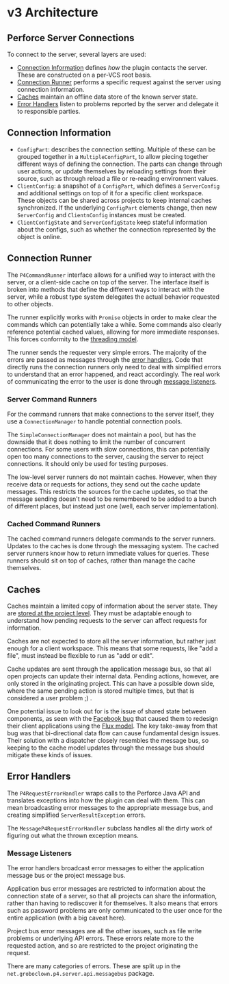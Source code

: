 # v3 Architecture

## Perforce Server Connections

To connect to the server, several layers are used:

* [Connection Information](#connection-information) defines *how* the plugin
    contacts the server.  These are constructed on a per-VCS root basis.
* [Connection Runner](#connection-runner) performs a specific request against
    the server using connection information.
* [Caches](#caches) maintain an offline data store of the known server state.
* [Error Handlers](#error-handlers) listen to problems reported by the server
    and delegate it to responsible parties.


## Connection Information

* `ConfigPart`: describes the connection setting.  Multiple of these can be
    grouped together in a `MultipleConfigPart`, to allow piecing together
    different ways of defining the connection.  The parts can change through
    user actions, or update themselves by reloading settings from their
    source, such as through reload a file or re-reading environment values.
* `ClientConfig`: a snapshot of a `ConfigPart`, which defines a `ServerConfig`
    and additional settings on top of it for a specific client workspace.
    These objects can be shared across projects to keep internal caches
    synchronized.  If the underlying `ConfigPart` elements change, then
    new `ServerConfig` and `ClientnConfig` instances must be created.
* `ClientConfigState` and `ServerConfigState` keep stateful information about
    the configs, such as whether the connection represented by the object
    is online.


## Connection Runner

The `P4CommandRunner` interface allows for a unified way to interact with
the server, or a client-side cache on top of the server.  The interface itself
is broken into methods that define the different ways to interact with the
server, while a robust type system delegates the actual behavior requested
to other objects.

The runner explicitly works with `Promise` objects in order to make clear the
commands which can potentially take a while.  Some commands also clearly reference
potential cached values, allowing for more immediate responses.  This forces
conformity to the [threading model](threading.md).

The runner sends the requester very simple errors.  The majority of the errors
are passed as messages through the [error handlers](#error-handlers).  Code that
directly runs the connection runners only need to deal with simplified errors
to understand that an error happened, and react accordingly.  The real work
of communicating the error to the user is done through
[message listeners](#message-listeners).

### Server Command Runners

For the command runners that make connections to the server itself, they use a
`ConnectionManager` to handle potential connection pools.

The `SimpleConnectionManager` does not maintain a pool, but has the downside that
it does nothing to limit the number of concurrent connections.  For some users with
slow connections, this can potentially open too many connections to the server,
causing the server to reject connections.  It should only be used for testing
purposes.

The low-level server runners do not maintain caches.  However, when they receive
data or requests for actions, they send out the cache update messages.  This
restricts the sources for the cache updates, so that the message sending doesn't
need to be remembered to be added to a bunch of different places, but instead
just one (well, each server implementation). 
 

### Cached Command Runners

The cached command runners delegate commands to the server runners.  Updates
to the caches is done through the messaging system.  The cached server runners
know how to return immediate values for queries.  These runners should sit
on top of caches, rather than manage the cache themselves.


## Caches

Caches maintain a limited copy of information about the server state.
They are [stored at the project level](cache.md).  They must be adaptable
enough to understand how pending requests to the server can affect requests
for information.

Caches are not expected to store all the server information, but rather just
enough for a client workspace.  This means that some requests, like "add a file",
must instead be flexible to run as "add or edit".

Cache updates are sent through the application message bus, so that all open
projects can update their internal data.  Pending actions, however, are
only stored in the originating project.  This can have a possible down side,
where the same pending action is stored multiple times, but that is considered
a user problem ;) .

One potential issue to look out for is the issue of shared state between
components, as seen with the
[Facebook bug](https://www.infoq.com/news/2014/05/facebook-mvc-flux) that
caused them to redesign their client applications using the
[Flux model](https://reactjs.org/docs/lifting-state-up.html).  The key take-away
from that bug was that bi-directional data flow can cause fundamental design
issues.  Their solution with a dispatcher closely resembles the message bus,
so keeping to the cache model updates through the message bus should mitigate
these kinds of issues.


## Error Handlers

The `P4RequestErrorHandler` wraps calls to the Perforce Java API and translates
exceptions into how the plugin can deal with them.  This can mean broadcasting
error messages to the appropriate message bus, and creating simplified
`ServerResultException` errors.

The `MessageP4RequestErrorHandler` subclass handles all the dirty work of
figuring out what the thrown exception means.

### Message Listeners

The error handlers broadcast error messages to either the application
message bus or the project message bus.

Application bus error messages are
restricted to information about the connection state of a server, so that all
projects can share the information, rather than having to rediscover it
for themselves.  It also means that errors such as password problems are only
communicated to the user once for the entire application (with a big caveat here).

Project bus error messages are all the other issues, such as file write problems
or underlying API errors.  These errors relate more to the requested action,
and so are restricted to the project originating the request.

There are many categories of errors.  These are split up in the
`net.groboclown.p4.server.api.messagebus` package.
